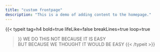 ```yaml
---
title: "custom frontpage"
description: "This is a demo of adding content to the homepage."
---
```


{{< typeit 
  tag=h4
  bold=true
  lifeLike=false
  breakLines=true
  loop=true
>}}
WE DO THIS NOT BECAUSE IT IS EASY    
BUT BECAUSE WE THOUGHT IT WOULD BE EASY
{{< /typeit >}}
